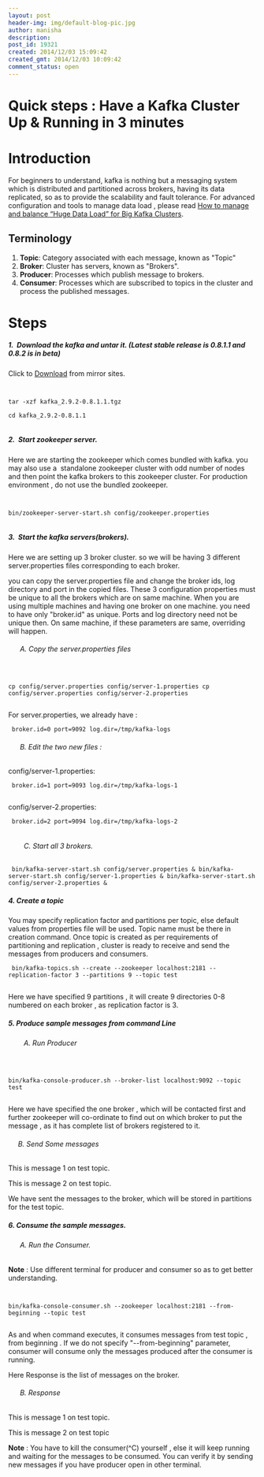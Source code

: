 ```yaml
---
layout: post
header-img: img/default-blog-pic.jpg
author: manisha
description: 
post_id: 19321
created: 2014/12/03 15:09:42
created_gmt: 2014/12/03 10:09:42
comment_status: open
---
```


# Quick steps : Have a Kafka Cluster Up & Running in 3 minutes

# Introduction

For beginners to understand, kafka is nothing but a messaging system which is distributed and partitioned across brokers, having its data replicated, so as to provide the scalability and fault tolerance. For advanced configuration and tools to manage data load , please read [How to manage and balance “Huge Data Load” for Big Kafka Clusters][1]. 

## Terminology

  1. **Topic**: Category associated with each message, known as "Topic" 
  2. **Broker**: Cluster has servers, known as "Brokers". 
  3. **Producer**: Processes which publish message to brokers. 
  4. **Consumer**: Processes which are subscribed to topics in the cluster and process the published messages.

# Steps 

##### 1.  Download the kafka and untar it. (Latest stable release is 0.8.1.1 and 0.8.2 is in beta)

Click to [Download][2] from mirror sites.

``` 


tar -xzf kafka_2.9.2-0.8.1.1.tgz

cd kafka_2.9.2-0.8.1.1


 ``` 

##### 2.  Start zookeeper server.

Here we are starting the zookeeper which comes bundled with kafka. you may also use a  standalone zookeeper cluster with odd number of nodes and then point the kafka brokers to this zookeeper cluster. For production environment , do not use the bundled zookeeper.

``` 


bin/zookeeper-server-start.sh config/zookeeper.properties


 ``` 

##### 3.  Start the kafka servers(brokers).

Here we are setting up 3 broker cluster. so we will be having 3 different server.properties files corresponding to each broker.

you can copy the server.properties file and change the broker ids, log directory and port in the copied files. These 3 configuration properties must be unique to all the brokers which are on same machine. When you are using multiple machines and having one broker on one machine. you need to have only "broker.id" as unique. Ports and log directory need not be unique then. On same machine, if these parameters are same, overriding will happen. 

######       A. Copy the server.properties files

``` 


cp config/server.properties config/server-1.properties cp config/server.properties config/server-2.properties


 ```

For server.properties, we already have :

``` 
 broker.id=0 port=9092 log.dir=/tmp/kafka-logs
 ``` 

######       B. Edit the two new files :

config/server-1.properties:

``` 
 broker.id=1 port=9093 log.dir=/tmp/kafka-logs-1


 ```

config/server-2.properties:

``` 
 broker.id=2 port=9094 log.dir=/tmp/kafka-logs-2


 ``` 

######         C. Start all 3 brokers.

``` 
 bin/kafka-server-start.sh config/server.properties & bin/kafka-server-start.sh config/server-1.properties & bin/kafka-server-start.sh config/server-2.properties & 
 ``` 

##### 4\. Create a topic

You may specify replication factor and partitions per topic, else default values from properties file will be used. Topic name must be there in creation command. Once topic is created as per requirements of partitioning and replication , cluster is ready to receive and send the messages from producers and consumers.

``` 
 bin/kafka-topics.sh --create --zookeeper localhost:2181 --replication-factor 3 --partitions 9 --topic test


 ```

Here we have specified 9 partitions , it will create 9 directories 0-8 numbered on each broker , as replication factor is 3. 

##### 5\. Produce sample messages from command Line

######         A. Run Producer

``` 


bin/kafka-console-producer.sh --broker-list localhost:9092 --topic test


 ```

Here we have specified the one broker , which will be contacted first and further zookeeper will co-ordinate to find out on which broker to put the message , as it has complete list of brokers registered to it. 

######      B. Send Some messages

This is message 1 on test topic.

This is message 2 on test topic.

We have sent the messages to the broker, which will be stored in partitions for the test topic. 

##### 6\. Consume the sample messages.

######       A. Run the Consumer.

**Note** : Use different terminal for producer and consumer so as to get better understanding.

``` 


bin/kafka-console-consumer.sh --zookeeper localhost:2181 --from-beginning --topic test


 ```

As and when command executes, it consumes messages from test topic , from beginning . If we do not specify "--from-beginning" parameter, consumer will consume only the messages produced after the consumer is running.

Here Response is the list of messages on the broker. 

######       B. Response

This is message 1 on test topic.

This is message 2 on test topic

**Note** : You have to kill the consumer(^C) yourself , else it will keep running and waiting for the messages to be consumed. You can verify it by sending new messages if you have producer open in other terminal.

   [1]: http://xebee.xebia.in/index.php/2014/12/04/how-to-manage-and-balance-huge-data-load-for-big-kafka-clusters/
   [2]: https://www.apache.org/dyn/closer.cgi?path=/kafka/0.8.1.1/kafka_2.9.2-0.8.1.1.tgz (Download)